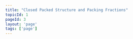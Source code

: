 ```yaml
---
title: "Closed Packed Structure and Packing Fractions"
topicId: 1
pageId: 3
layout: 'page'
tags: ['page']
---
```

